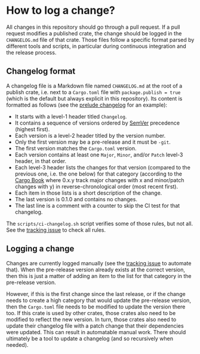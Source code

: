 # How to log a change?

All changes in this repository should go through a pull request. If a pull request modifies a
published crate, the change should be logged in the `CHANGELOG.md` file of that crate. Those files
follow a specific format parsed by different tools and scripts, in particular during continuous
integration and the release process.

## Changelog format

A changelog file is a Markdown file named `CHANGELOG.md` at the root of a publish crate, i.e. next
to a `Cargo.toml` file with `package.publish = true` (which is the default but always explicit in
this repository). Its content is formatted as follows (see the [prelude
changelog](../../crates/prelude/CHANGELOG.md) for an example):

- It starts with a level-1 header titled `Changelog`.
- It contains a sequence of versions ordered by [SemVer] precedence (highest first).
- Each version is a level-2 header titled by the version number.
- Only the first version may be a pre-release and it must be `-git`.
- The first version matches the `Cargo.toml` version.
- Each version contains at least one `Major`, `Minor`, and/or `Patch` level-3 header, in that order.
- Each level-3 header lists the changes for that version (compared to the previous one, i.e. the one
  below) for that category (according to the [Cargo Book] where 0.x.y track major changes with x and
  minor/patch changes with y) in reverse-chronological order (most recent first).
- Each item in those lists is a short description of the change.
- The last version is 0.1.0 and contains no changes.
- The last line is a comment with a counter to skip the CI test for that changelog.

The `scripts/ci-changelog.sh` script verifies some of those rules, but not all. See the [tracking
issue][#448] to check all rules.

## Logging a change

Changes are currently logged manually (see the [tracking issue][#448] to automate that). When the
pre-release version already exists at the correct version, then this is just a matter of adding an
item to the list for that category in the pre-release version.

However, if this is the first change since the last release, or if the change needs to create a high
category that would update the pre-release version, then the `Cargo.toml` file needs to be modified
to update the version there too. If this crate is used by other crates, those crates also need to be
modified to reflect the new version. In turn, those crates also need to update their changelog file
with a patch change that their dependencies were updated. This can result in automatable manual
work. There should ultimately be a tool to update a changelog (and so recursively when needed).

[#448]: https://github.com/google/wasefire/issues/448
[Cargo Book]: https://doc.rust-lang.org/cargo/reference/resolver.html#semver-compatibility
[SemVer]: https://semver.org/
